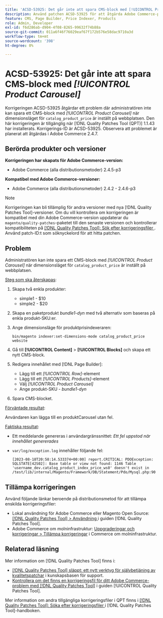```yaml
---
title: 'ACSD-53925: Det går inte att spara CMS-block med [!UICONTROL Product Carousel]'
description: Använd patchen ACSD-53925 för att åtgärda Adobe Commerce-problemet där administratören inte kan spara ett CMS-block med Product Carousel när dimensionsläget för "catalog_product_price" är inställt på webbplatsen.
feature: CMS, Page Builder, Price Indexer, Products
role: Admin, Developer
exl-id: f6d286ab-d904-4f08-8265-99632f74b88a
source-git-commit: 011a6f46f76029eaf67f172b576e58dac9710a3d
workflow-type: tm+mt
source-wordcount: '398'
ht-degree: 0%

---
```


# ACSD-53925: Det går inte att spara CMS-block med *[!UICONTROL Product Carousel]*

Korrigeringen ACSD-53925 åtgärdar ett problem där administratören inte kan spara ett CMS-block med *[!UICONTROL Product Carousel]* när dimensionsläget för `catalog_product_price` är inställt på webbplatsen. Den här korrigeringen är tillgänglig när [!DNL Quality Patches Tool (QPT)] 1.1.43 har installerats. Korrigerings-ID är ACSD-53925. Observera att problemet är planerat att åtgärdas i Adobe Commerce 2.4.7.

## Berörda produkter och versioner

**Korrigeringen har skapats för Adobe Commerce-version:**

* Adobe Commerce (alla distributionsmetoder) 2.4.5-p3

**Kompatibel med Adobe Commerce-versioner:**

* Adobe Commerce (alla distributionsmetoder) 2.4.2 - 2.4.6-p3

>[!NOTE]
>
>Korrigeringen kan bli tillämplig för andra versioner med nya [!DNL Quality Patches Tool]-versioner. Om du vill kontrollera om korrigeringen är kompatibel med din Adobe Commerce-version uppdaterar du `magento/quality-patches`-paketet till den senaste versionen och kontrollerar kompatibiliteten på [[!DNL Quality Patches Tool]: Sök efter korrigeringsfiler ](https://experienceleague.adobe.com/tools/commerce-quality-patches/index.html). Använd patch-ID:t som söknyckelord för att hitta patchen.

## Problem

Administratören kan inte spara ett CMS-block med *[!UICONTROL Product Carousel]* när dimensionsläget för `catalog_product_price` är inställt på webbplatsen.

<u>Steg som ska återskapas</u>:

1. Skapa två enkla produkter:
   * simple1 - $10
   * simple2 - $20
1. Skapa en paketprodukt *bundle1-dyn* med två alternativ som baseras på enkla produkt-SKU:er.
1. Ange dimensionsläge för produktprisindexeraren:

   `bin/magento indexer:set-dimensions-mode catalog_product_price website`

1. Gå till **[!UICONTROL Content]** > **[!UICONTROL Blocks]** och skapa ett nytt CMS-block.
1. Redigera innehållet med [!DNL Page Builder]:
   * Lägg till ett *[!UICONTROL Row]*-element
   * Lägg till ett *[!UICONTROL Products]*-element
   * Välj *[!UICONTROL Product Carousel]*
   * Ange produkt-SKU - *bundle1-dyn*
1. Spara CMS-blocket.

<u>Förväntade resultat</u>:

Användaren kan lägga till en produktCarousel utan fel.

<u>Faktiska resultat</u>:

* Ett meddelande genereras i användargränssnittet: *Ett fel uppstod när innehållet genererades*
* `var/log/exception.log` innehåller följande fel:

  ```
  [2023-08-18T20:58:14.533374+00:00] report.CRITICAL: PDOException: SQLSTATE[42S02]: Base table or view not found: 1146 Table 'username_dev.catalog_product_index_price_ws0' doesn't exist in /test/lib/internal/Magento/Framework/DB/Statement/Pdo/Mysql.php:90
  ```

## Tillämpa korrigeringen

Använd följande länkar beroende på distributionsmetod för att tillämpa enskilda korrigeringsfiler:

* Lokal användning för Adobe Commerce eller Magento Open Source: [[!DNL Quality Patches Tool] > Användning ](/help/tools/quality-patches-tool/usage.md) i guiden [!DNL Quality Patches Tool].
* Adobe Commerce om molninfrastruktur: [Uppgraderingar och korrigeringar > Tillämpa korrigeringar](https://experienceleague.adobe.com/docs/commerce-cloud-service/user-guide/develop/upgrade/apply-patches.html) i Commerce om molninfrastruktur.

## Relaterad läsning

Mer information om [!DNL Quality Patches Tool] finns i:

* [[!DNL Quality Patches Tool] släppt: ett nytt verktyg för självbetjäning av kvalitetspatchar](https://experienceleague.adobe.com/en/docs/commerce-operations/tools/quality-patches-tool/quality-patches-tool-to-self-serve-quality-patches) i kunskapsbasen för support.
* [Kontrollera om det finns en korrigeringsfil för ditt Adobe Commerce-problem med  [!DNL Quality Patches Tool]](/help/tools/quality-patches-tool/patches-available-in-qpt/check-patch-for-magento-issue-with-magento-quality-patches.md) i guiden [!UICONTROL Quality Patches Tool].


Mer information om andra tillgängliga korrigeringsfiler i QPT finns i [[!DNL Quality Patches Tool]: Söka efter korrigeringsfiler ](https://experienceleague.adobe.com/tools/commerce-quality-patches/index.html) i [!DNL Quality Patches Tool]-handboken.
